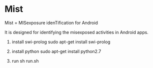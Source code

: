 # Mist

Mist = MISexposure idenTification for Android

It is designed for identifying the misexposed activities in Android apps.

1. install swi-prolog
sudo apt-get install swi-prolog

2. install python
sudo apt-get install python2.7  

3. run
sh run.sh
